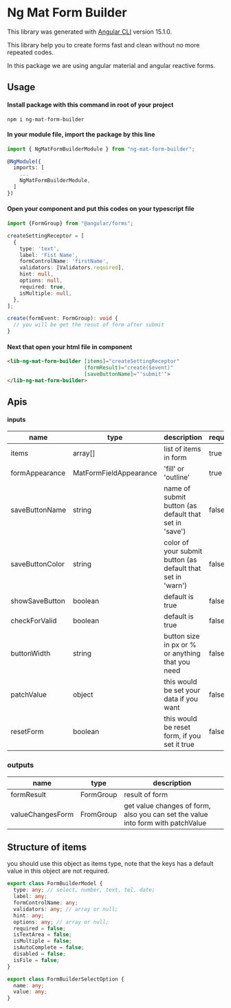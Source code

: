 # Ng Mat Form Builder

This library was generated with [Angular CLI](https://github.com/angular/angular-cli) version 15.1.0.

This library help you to create forms fast and clean without no more repeated codes.

In this package we are using angular material and angular reactive forms.

## Usage

#### Install package with this command in root of your project

`npm i ng-mat-form-builder`

#### In your module file, import the package by this line

```typescript
import { NgMatFormBuilderModule } from "ng-mat-form-builder";

@NgModule({
  imports: [
    ...
    NgMatFormBuilderModule,
  ]
})
```

#### Open your component and put this codes on your typescript file

```typescript
import {FormGroup} from "@angular/forms";

createSettingReceptor = [
  {
    type: 'text',
    label: 'Fist Name',
    formControlName: 'firstName',
    validators: [Validators.required],
    hint: null,
    options: null,
    required: true,
    isMultiple: null,
  },
];

create(formEvent: FormGroup): void {
  // you will be get the resut of form after submit
}
```


#### Next that open your html file in component


```html
<lib-ng-mat-form-builder [items]="createSettingReceptor"
                         (formResult)="create($event)"
                         [saveButtonName]="'submit'">
</lib-ng-mat-form-builder>
```

## Apis

#### inputs

| name            | type                   | description                                                 | required |
|-----------------|------------------------|-------------------------------------------------------------|----------|
| items           | array[]                | list of items in form                                       | true     |
| formAppearance  | MatFormFieldAppearance | 'fill' or 'outline'                                         | true     |
| saveButtonName  | string                 | name of submit button (as default that set in 'save')       | false    |
| saveButtonColor | string                 | color of your submit button (as default that set in 'warn') | false    |
| showSaveButton  | boolean                | default is true                                             | false    |
| checkForValid   | boolean                | default is true                                             | false    |
| buttonWidth     | string                 | button size in px or % or anything that you need            | false    |
| patchValue      | object                 | this would be set your data if you want                     | false    |
| resetForm       | boolean                | this would be reset form, if you set it true                | false    |



### outputs

| name             | type      | description                                                                     |
|------------------|-----------|---------------------------------------------------------------------------------|
| formResult       | FormGroup | result of form                                                                  |
| valueChangesForm | FromGroup | get value changes of form, also you can set the value into form with patchValue |


## Structure of items

you should use this object as items type, note that the keys has a default value in this object are not required.

```typescript
export class FormBuilderModel {
  type: any; // select, number, text, tel, date;
  label: any;
  formControlName: any;
  validators: any; // array or null;
  hint: any;
  options: any; // array or null;
  required = false;
  isTextArea = false;
  isMultiple = false;
  isAutoComplete = false;
  disabled = false;
  isFile = false;
}

export class FormBuilderSelectOption {
  name: any;
  value: any;
}

```
